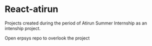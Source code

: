 # React-atirun
Projects created during the period of Atirun Summer Internship as an intenship project.

Open erpsys repo to overlook the project

